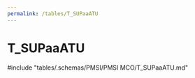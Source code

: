 ```yaml
---
permalink: /tables/T_SUPaaATU
---
```

# T\_SUPaaATU
<!-- SPDX-License-Identifier: MPL-2.0 -->

<!-- ATTENTION : Ne pas supprimer ou modifier la ligne ci-dessous -->
#include "tables/.schemas/PMSI/PMSI MCO/T_SUPaaATU.md"
<!-- ATTENTION : Ne pas supprimer ou modifier la ligne ci-dessus -->
